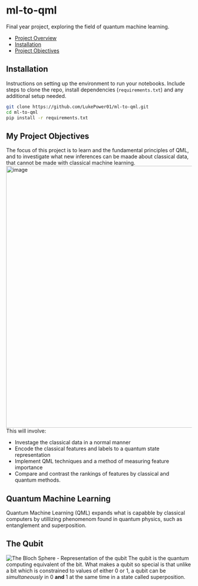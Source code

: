 # ml-to-qml
Final year project, exploring the field of quantum machine learning.

- [Project Overview](#project-overview)
- [Installation](#installation)
- [Project Objectives](#my-project-objectives)


## Installation
Instructions on setting up the environment to run your notebooks. Include steps to clone the repo, install dependencies (`requirements.txt`) and any additional setup needed.

```bash
git clone https://github.com/LukePower01/ml-to-qml.git
cd ml-to-qml
pip install -r requirements.txt
```

## My Project Objectives
The focus of this project is to learn and the fundamental principles of QML, and to investigate what new inferences can be maade about classical data, that cannot be made with classical machine learning. 
<img width="710" alt="image" src="https://github.com/LukePower01/ml-to-qml/assets/103632413/fd9a3f78-b0d0-470f-9c92-75f83350059c">
This will involve: 
- Investage the classical data in a normal manner
- Encode the classical features and labels to a quantum state representation
- Implement QML techniques and a method of measuring feature importance
- Compare and contrast the rankings of features by classical and quantum methods. 

## Quantum Machine Learning
Quantum Machine Learning (QML) expands what is capabble by classical computers by utillizing phenomenom found in quantum physics, such as entanglement and superposition. 

## The Qubit                  
![The Bloch Sphere - Representation of the qubit](https://github.com/LukePower01/ml-to-qml/assets/103632413/a732ebb9-ec0a-4cfe-88da-ff03da6da82c)
The qubit is the quantum computing equivalent of the bit. What makes a qubit so special is that unlike a bit which is constrained to values of either 0 or 1, a qubit can be _simultaneously_ in 0 **and** 1 at the same time in a state called superposition.



